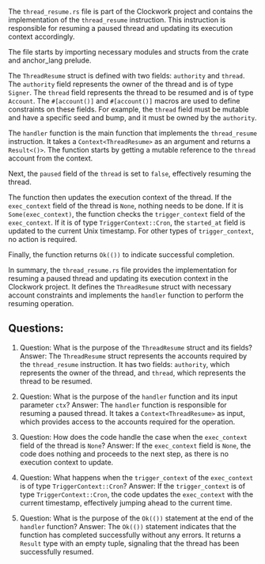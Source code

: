 The `thread_resume.rs` file is part of the Clockwork project and contains the implementation of the `thread_resume` instruction. This instruction is responsible for resuming a paused thread and updating its execution context accordingly.

The file starts by importing necessary modules and structs from the crate and anchor_lang prelude.

The `ThreadResume` struct is defined with two fields: `authority` and `thread`. The `authority` field represents the owner of the thread and is of type `Signer`. The `thread` field represents the thread to be resumed and is of type `Account`. The `#[account()]` and `#[account()]` macros are used to define constraints on these fields. For example, the `thread` field must be mutable and have a specific seed and bump, and it must be owned by the `authority`.

The `handler` function is the main function that implements the `thread_resume` instruction. It takes a `Context<ThreadResume>` as an argument and returns a `Result<()>`. The function starts by getting a mutable reference to the `thread` account from the context.

Next, the `paused` field of the `thread` is set to `false`, effectively resuming the thread.

The function then updates the execution context of the thread. If the `exec_context` field of the thread is `None`, nothing needs to be done. If it is `Some(exec_context)`, the function checks the `trigger_context` field of the `exec_context`. If it is of type `TriggerContext::Cron`, the `started_at` field is updated to the current Unix timestamp. For other types of `trigger_context`, no action is required.

Finally, the function returns `Ok(())` to indicate successful completion.

In summary, the `thread_resume.rs` file provides the implementation for resuming a paused thread and updating its execution context in the Clockwork project. It defines the `ThreadResume` struct with necessary account constraints and implements the `handler` function to perform the resuming operation.
## Questions: 
 1. Question: What is the purpose of the `ThreadResume` struct and its fields?
   Answer: The `ThreadResume` struct represents the accounts required by the `thread_resume` instruction. It has two fields: `authority`, which represents the owner of the thread, and `thread`, which represents the thread to be resumed.

2. Question: What is the purpose of the `handler` function and its input parameter `ctx`?
   Answer: The `handler` function is responsible for resuming a paused thread. It takes a `Context<ThreadResume>` as input, which provides access to the accounts required for the operation.

3. Question: How does the code handle the case when the `exec_context` field of the thread is `None`?
   Answer: If the `exec_context` field is `None`, the code does nothing and proceeds to the next step, as there is no execution context to update.

4. Question: What happens when the `trigger_context` of the `exec_context` is of type `TriggerContext::Cron`?
   Answer: If the `trigger_context` is of type `TriggerContext::Cron`, the code updates the `exec_context` with the current timestamp, effectively jumping ahead to the current time.

5. Question: What is the purpose of the `Ok(())` statement at the end of the `handler` function?
   Answer: The `Ok(())` statement indicates that the function has completed successfully without any errors. It returns a `Result` type with an empty tuple, signaling that the thread has been successfully resumed.
    